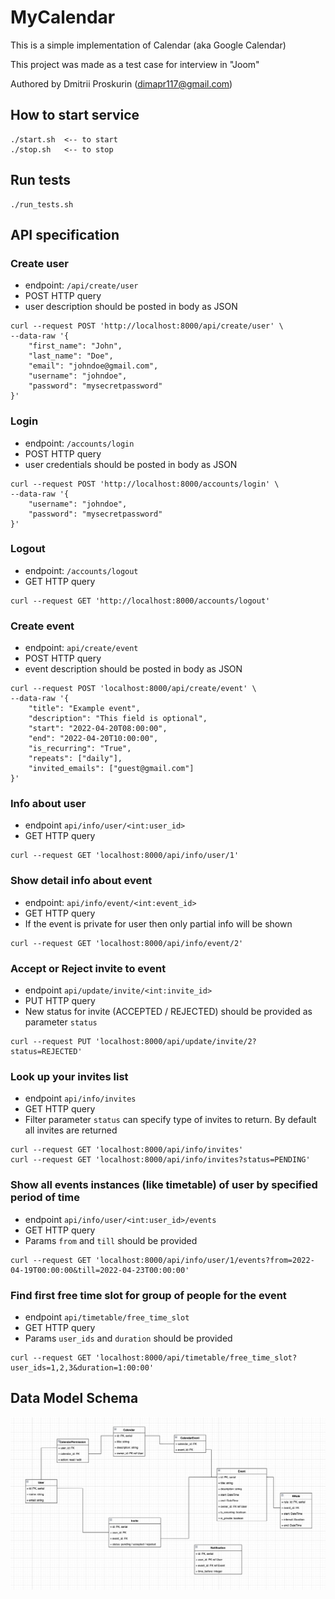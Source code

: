 # MyCalendar

This is a simple implementation of Calendar (aka Google Calendar)

This project was made as a test case for interview in "Joom"

Authored by Dmitrii Proskurin (dimapr117@gmail.com)

## How to start service
```shell
./start.sh  <-- to start
./stop.sh   <-- to stop
```

## Run tests
```shell
./run_tests.sh
```


## API specification

### Create user
  * endpoint: `/api/create/user`
  * POST HTTP query
  * user description should be posted in body as JSON
```shell
curl --request POST 'http://localhost:8000/api/create/user' \
--data-raw '{
    "first_name": "John",
    "last_name": "Doe",
    "email": "johndoe@gmail.com",
    "username": "johndoe",
    "password": "mysecretpassword"
}'
```

### Login
  * endpoint: `/accounts/login`
  * POST HTTP query
  * user credentials should be posted in body as JSON
```shell
curl --request POST 'http://localhost:8000/accounts/login' \
--data-raw '{
    "username": "johndoe",
    "password": "mysecretpassword"
}'
```

### Logout
  * endpoint: `/accounts/logout`
  * GET HTTP query
```shell
curl --request GET 'http://localhost:8000/accounts/logout'
```

### Create event
  * endpoint: `api/create/event`
  * POST HTTP query
  * event description should be posted in body as JSON
```shell
curl --request POST 'localhost:8000/api/create/event' \
--data-raw '{
    "title": "Example event",
    "description": "This field is optional",
    "start": "2022-04-20T08:00:00",
    "end": "2022-04-20T10:00:00",
    "is_recurring": "True",
    "repeats": ["daily"],
    "invited_emails": ["guest@gmail.com"]
}'
```

### Info about user
  * endpoint `api/info/user/<int:user_id>`
  * GET HTTP query
```shell
curl --request GET 'localhost:8000/api/info/user/1'
```

### Show detail info about event
  * endpoint: `api/info/event/<int:event_id>`
  * GET HTTP query
  * If the event is private for user then only partial info will be shown
```shell
curl --request GET 'localhost:8000/api/info/event/2'
```

### Accept or Reject invite to event
  * endpoint `api/update/invite/<int:invite_id>`
  * PUT HTTP query
  * New status for invite (ACCEPTED / REJECTED) should be provided as parameter `status`
```shell
curl --request PUT 'localhost:8000/api/update/invite/2?status=REJECTED'
```

### Look up your invites list
  * endpoint `api/info/invites`
  * GET HTTP query
  * Filter parameter `status` can specify type of invites to return. By default all invites are returned
```shell
curl --request GET 'localhost:8000/api/info/invites'
curl --request GET 'localhost:8000/api/info/invites?status=PENDING'
```

### Show all events instances (like timetable) of user by specified period of time
  * endpoint `api/info/user/<int:user_id>/events`
  * GET HTTP query
  * Params `from` and `till` should be provided
```shell
curl --request GET 'localhost:8000/api/info/user/1/events?from=2022-04-19T00:00:00&till=2022-04-23T00:00:00'
```

### Find first free time slot for group of people for the event
  * endpoint `api/timetable/free_time_slot`
  * GET HTTP query
  * Params `user_ids` and `duration` should be provided 
```shell
curl --request GET 'localhost:8000/api/timetable/free_time_slot?user_ids=1,2,3&duration=1:00:00'
```


## Data Model Schema

![data_model_schema](./data_model_schema.png)

